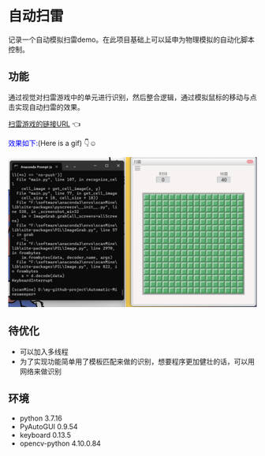 # 自动扫雷

记录一个自动模拟扫雷demo。在此项目基础上可以延申为物理模拟的自动化脚本控制。

## 功能

通过视觉对扫雷游戏中的单元进行识别，然后整合逻辑，通过模拟鼠标的移动与点击实现自动扫雷的效果。

[扫雷游戏的链接URL](https://saolei.pages.dev/) :point_left:

<font color=blue>效果如下:</font>(Here is a gif) :point_down::relaxed:

<img src="https://github.com/ZHOU-HN/Automatic-Minesweeper/blob/main/scanMine.gif" width="600px">

## 待优化

+ 可以加入多线程
+ 为了实现功能简单用了模板匹配来做的识别，想要程序更加健壮的话，可以用网络来做识别

## 环境

+ python 3.7.16
+ PyAutoGUI 0.9.54
+ keyboard 0.13.5
+ opencv-python 4.10.0.84
